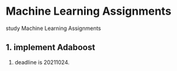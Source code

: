 # Machine Learning Assignments

study Machine Learning Assignments

## 1. implement Adaboost

1. deadline is 20211024.
